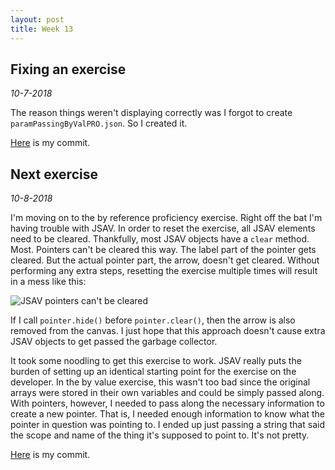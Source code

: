 ```yaml
---
layout: post
title: Week 13
---
```


## Fixing an exercise

*10-7-2018*

The reason things weren't displaying correctly was I forgot to create
`paramPassingByValPRO.json`. So I created it.

[Here](https://github.com/OpenDSA/OpenDSA/commit/f4ee40b54de46feb915112219c7575b04357d812)
is my commit.

## Next exercise

*10-8-2018*

I'm moving on to the by reference proficiency exercise. Right off the bat I'm
having trouble with JSAV. In order to reset the exercise, all JSAV elements
need to be cleared. Thankfully, most JSAV objects have a `clear` method. Most.
Pointers can't be cleared this way. The label part of the pointer gets cleared.
But the actual pointer part, the arrow, doesn't get cleared. Without performing
any extra steps, resetting the exercise multiple times will result in a mess
like this:

<img src="{{ site.baseurl }}/images/2018-10-8-pointer-clear-method.png" alt="JSAV pointers can't be cleared" />

If I call `pointer.hide()` before `pointer.clear()`, then the arrow is also
removed from the canvas. I just hope that this approach doesn't cause extra
JSAV objects to get passed the garbage collector.

It took some noodling to get this exercise to work. JSAV really puts the burden
of setting up an identical starting point for the exercise on the developer. In
the by value exercise, this wasn't too bad since the original arrays were stored
in their own variables and could be simply passed along. With pointers, however,
I needed to pass along the necessary information to create a new pointer. That
is, I needed enough information to know what the pointer in question was
pointing to. I ended up just passing a string that said the scope and name of
the thing it's supposed to point to. It's not pretty.

[Here](https://github.com/OpenDSA/OpenDSA/commit/529743ed6107cf1da7fc0be1c74a3f516dfffdf5)
is my commit.
